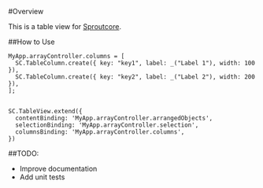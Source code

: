 #Overview

This is a table view for [Sproutcore](http://www.github.com/sproutcore/sproutcore).

##How to Use
    
    MyApp.arrayController.columns = [  
      SC.TableColumn.create({ key: "key1", label: _("Label 1"), width: 100 }),
      SC.TableColumn.create({ key: "key2", label: _("Label 2"), width: 200 }),
    ];


    SC.TableView.extend({
      contentBinding: 'MyApp.arrayController.arrangedObjects',
      selectionBinding: 'MyApp.arrayController.selection',  
      columnsBinding: 'MyApp.arrayController.columns',
    })

##TODO:

  * Improve documentation
  * Add unit tests
